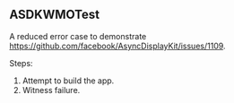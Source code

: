## ASDKWMOTest

A reduced error case to demonstrate https://github.com/facebook/AsyncDisplayKit/issues/1109.

Steps:
  1. Attempt to build the app.
  1. Witness failure.
